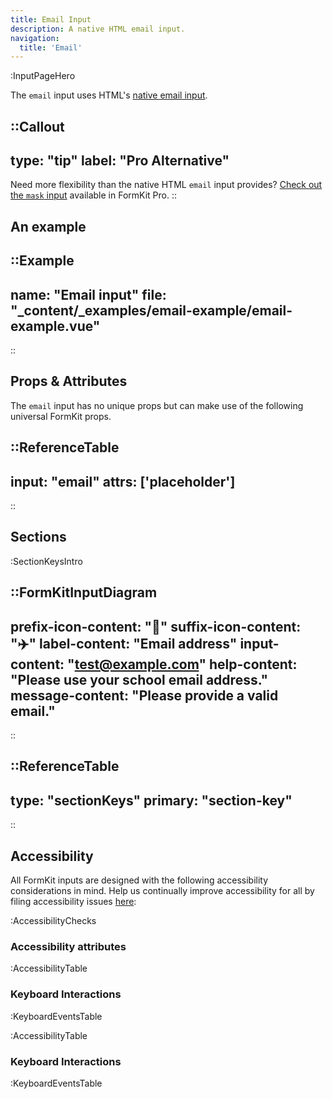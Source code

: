 ```yaml
---
title: Email Input
description: A native HTML email input.
navigation:
  title: 'Email'
---
```


:InputPageHero

The `email` input uses HTML's [native email input](https://developer.mozilla.org/en-US/docs/Web/HTML/Element/input/email).

::Callout
---
type: "tip"
label: "Pro Alternative"
---
Need more flexibility than the native HTML `email` input provides? <a href="/inputs/mask">Check out the `mask` input</a> available in FormKit Pro.
::

## An example

::Example
---
name: "Email input"
file: "_content/_examples/email-example/email-example.vue"
---
::

## Props & Attributes

The `email` input has no unique props but can make use of the following universal FormKit props.

::ReferenceTable
---
input: "email" 
attrs: ['placeholder']
---
::

## Sections

:SectionKeysIntro

::FormKitInputDiagram
---
prefix-icon-content: "📧"
suffix-icon-content: "✈️"
label-content: "Email address"
input-content: "test@example.com"
help-content: "Please use your school email address."
message-content: "Please provide a valid email."
---
::

::ReferenceTable
---
type: "sectionKeys"
primary: "section-key"
---
::

## Accessibility

All FormKit inputs are designed with the following accessibility considerations in mind. Help us continually improve accessibility for all by filing accessibility issues [here](https://github.com/formkit/formkit/issues/new?assignees=&labels=%F0%9F%90%9B+bug-report%2C%E2%9B%91+Needs+triage&projects=&template=bug-report.yml): 

:AccessibilityChecks

### Accessibility attributes

:AccessibilityTable

### Keyboard Interactions

:KeyboardEventsTable

:AccessibilityTable

### Keyboard Interactions

:KeyboardEventsTable